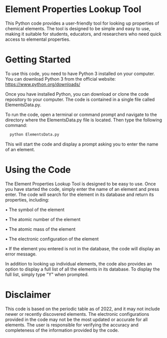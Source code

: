 # Element Properties Lookup Tool
This Python code provides a user-friendly tool for looking up properties of chemical elements. The tool is designed to be simple and easy to use, making it suitable for students, educators, and researchers who need quick access to elemental properties.

# Getting Started
To use this code, you need to have Python 3 installed on your computer. You can download Python 3 from the official website: https://www.python.org/downloads/

Once you have installed Python, you can download or clone the code repository to your computer. The code is contained in a single file called ElementsData.py.

To run the code, open a terminal or command prompt and navigate to the directory where the ElementsData.py file is located. Then type the following command:


```bash
  python ElementsData.py
```
This will start the code and display a prompt asking you to enter the name of an element.

# Using the Code
The Element Properties Lookup Tool is designed to be easy to use. Once you have started the code, simply enter the name of an element and press enter. The code will search for the element in its database and return its properties, including:

• The symbol of the element

• The atomic number of the element

• The atomic mass of the element

• The electronic configuration of the element

• If the element you entered is not in the database, the code will display an error message.

In addition to looking up individual elements, the code also provides an option to display a full list of all the elements in its database. To display the full list, simply type "Y" when prompted.

# Disclaimer
This code is based on the periodic table as of 2022, and it may not include newer or recently discovered elements. The electronic configurations provided in the code may not be the most updated or accurate for all elements. The user is responsible for verifying the accuracy and completeness of the information provided by the code.
